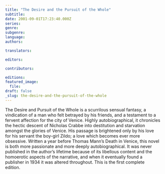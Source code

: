 ```yaml
---
title: "The Desire and the Pursuit of the Whole"
subtitle:
date: 2001-09-01T17:23:40.000Z
series:
genre:
subgenre:
language:
authors:

translators:

editors:

contributors:

editions:
featured_image:
  file:
draft: false
_slug: the-desire-and-the-pursuit-of-the-whole
---
```


The Desire and Pursuit of the Whole is a scurrilous sensual fantasy, a vindication of a man who felt betrayed by his friends, and a testament to a fervent affection for the city of Venice. Highly autobiographical, it chronicles the hectic descent of Nicholas Crabbe into destitution and starvation amongst the glories of Venice. His passage is brightened only by his love for his servant the boy-girl Zildo; a love which becomes ever more obsessive. Written a year before Thomas Mann’s Death in Venice, this novel is both more passionate and more deeply autobiographical. It was never published in the author’s lifetime because of its libellous content and the homoerotic aspects of the narrative, and when it eventually found a publisher in 1934 it was altered throughout. This is the first complete edition.


